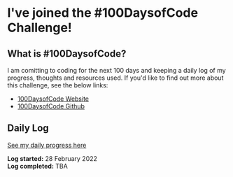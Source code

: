 # I've joined the #100DaysofCode Challenge!

## What is #100DaysofCode?

I am comitting to coding for the next 100 days and keeping a daily log of my progress, thoughts and resources used.
If you'd like to find out more about this challenge, see the below links:

- [100DaysofCode Website](https://www.100daysofcode.com/)
- [100DaysofCode Github](https://github.com/kallaway/100-days-of-code)

## Daily Log

[See my daily progress here](https://github.com/sandraise/100-Days-of-Code/blob/main/Log.md)

**Log started:** 28 February 2022 <br />
**Log completed:** TBA
